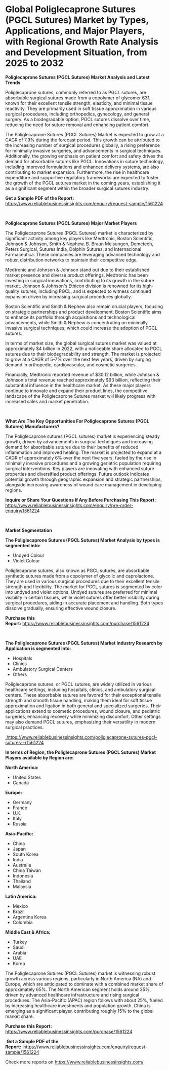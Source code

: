<p><h1>Global Poliglecaprone Sutures (PGCL Sutures) Market by Types, Applications, and Major Players, with Regional Growth Rate Analysis and Development Situation, from 2025 to 2032</h1></p><p><strong>Poliglecaprone Sutures (PGCL Sutures) Market Analysis and Latest Trends</strong></p>
<p><p>Poliglecaprone sutures, commonly referred to as PGCL sutures, are absorbable surgical sutures made from a copolymer of glycomer 631, known for their excellent tensile strength, elasticity, and minimal tissue reactivity. They are primarily used in soft tissue approximation in various surgical procedures, including orthopedics, gynecology, and general surgery. As a biodegradable option, PGCL sutures dissolve over time, reducing the need for suture removal and enhancing patient comfort.</p><p>The Poliglecaprone Sutures (PGCL Sutures) Market is expected to grow at a CAGR of 7.9% during the forecast period. This growth can be attributed to the increasing number of surgical procedures globally, a rising preference for minimally invasive surgeries, and advancements in surgical techniques. Additionally, the growing emphasis on patient comfort and safety drives the demand for absorbable sutures like PGCL. Innovations in suture technology, including improved formulations and enhanced delivery systems, are also contributing to market expansion. Furthermore, the rise in healthcare expenditure and supportive regulatory frameworks are expected to foster the growth of the PGCL sutures market in the coming years, establishing it as a significant segment within the broader surgical sutures industry.</p></p>
<p><strong>Get a Sample PDF of the Report:&nbsp;</strong> <a href="https://www.reliablebusinessinsights.com/enquiry/request-sample/1561224?utm_campaign=2524&utm_medium=2&utm_source=Github&utm_content=ia&utm_term=04032025&utm_id=poliglecaprone-sutures-pgcl-sutures">https://www.reliablebusinessinsights.com/enquiry/request-sample/1561224</a></p>
<p>&nbsp;</p>
<p><strong>Poliglecaprone Sutures (PGCL Sutures) Major Market Players</strong></p>
<p><p>The Poliglecaprone Sutures (PGCL Sutures) market is characterized by significant activity among key players like Medtronic, Boston Scientific, Johnson & Johnson, Smith & Nephew, B. Braun Melsungen, Demetech, Peters Surgical, Sutures India, Dolphin Sutures, and Internacional Farmaceutica. These companies are leveraging advanced technology and robust distribution networks to maintain their competitive edge.</p><p>Medtronic and Johnson & Johnson stand out due to their established market presence and diverse product offerings. Medtronic has been investing in surgical innovations, contributing to its growth in the suture market. Johnson & Johnson's Ethicon division is renowned for its high-quality sutures, including PGCL, and is expected to witness continued expansion driven by increasing surgical procedures globally.</p><p>Boston Scientific and Smith & Nephew also remain crucial players, focusing on strategic partnerships and product development. Boston Scientific aims to enhance its portfolio through acquisitions and technological advancements, while Smith & Nephew is concentrating on minimally invasive surgical techniques, which could increase the adoption of PGCL sutures.</p><p>In terms of market size, the global surgical sutures market was valued at approximately $4 billion in 2022, with a noticeable share allocated to PGCL sutures due to their biodegradability and strength. The market is projected to grow at a CAGR of 5-7% over the next few years, driven by surging demand in orthopedic, cardiovascular, and cosmetic surgeries.</p><p>Financially, Medtronic reported revenue of $30.12 billion, while Johnson & Johnson's total revenue reached approximately $93 billion, reflecting their substantial influence in the healthcare market. As these major players continue to innovate and expand their product lines, the competitive landscape of the Poliglecaprone Sutures market will likely progress with increased sales and market penetration.</p></p>
<p>&nbsp;</p>
<p><strong>What Are The Key Opportunities For Poliglecaprone Sutures (PGCL Sutures) Manufacturers?</strong></p>
<p><p>The Poliglecaprone sutures (PGCL sutures) market is experiencing steady growth, driven by advancements in surgical techniques and increasing demand for absorbable sutures due to their benefits of reduced inflammation and improved healing. The market is projected to expand at a CAGR of approximately 6% over the next five years, fueled by the rise in minimally invasive procedures and a growing geriatric population requiring surgical interventions. Key players are innovating with enhanced suture properties and diversified product offerings. Future outlook indicates potential growth through geographic expansion and strategic partnerships, alongside increasing awareness of wound care management in developing regions.</p></p>
<p><strong>Inquire or Share Your Questions If Any Before Purchasing This Report:</strong> <a href="https://www.reliablebusinessinsights.com/enquiry/pre-order-enquiry/1561224?utm_campaign=2524&utm_medium=2&utm_source=Github&utm_content=ia&utm_term=04032025&utm_id=poliglecaprone-sutures-pgcl-sutures">https://www.reliablebusinessinsights.com/enquiry/pre-order-enquiry/1561224</a></p>
<p>&nbsp;</p>
<p><strong>Market Segmentation</strong></p>
<p><strong>The Poliglecaprone Sutures (PGCL Sutures) Market Analysis by types is segmented into:</strong></p>
<p><ul><li>Undyed Colour</li><li>Violet Colour</li></ul></p>
<p><p>Poliglecaprone sutures, also known as PGCL sutures, are absorbable synthetic sutures made from a copolymer of glycolic and caprolactone. They are used in various surgical procedures due to their excellent tensile strength and flexibility. The market for PGCL sutures is segmented by color into undyed and violet options. Undyed sutures are preferred for minimal visibility in certain tissues, while violet sutures offer better visibility during surgical procedures, aiding in accurate placement and handling. Both types dissolve gradually, ensuring effective wound closure.</p></p>
<p><strong>Purchase this Report:&nbsp;</strong><a href="https://www.reliablebusinessinsights.com/purchase/1561224?utm_campaign=2524&utm_medium=2&utm_source=Github&utm_content=ia&utm_term=04032025&utm_id=poliglecaprone-sutures-pgcl-sutures">https://www.reliablebusinessinsights.com/purchase/1561224</a></p>
<p>&nbsp;</p>
<p><strong>The Poliglecaprone Sutures (PGCL Sutures) Market Industry Research by Application is segmented into:</strong></p>
<p><ul><li>Hospitals</li><li>Clinics</li><li>Ambulatory Surgical Centers</li><li>Others</li></ul></p>
<p><p>Poliglecaprone sutures, or PGCL sutures, are widely utilized in various healthcare settings, including hospitals, clinics, and ambulatory surgical centers. These absorbable sutures are favored for their exceptional tensile strength and smooth tissue handling, making them ideal for soft tissue approximation and ligation in both general and specialized surgeries. Their applications extend to cosmetic procedures, wound closure, and pediatric surgeries, enhancing recovery while minimizing discomfort. Other settings may also demand PGCL sutures, emphasizing their versatility in modern surgical practices.</p></p>
<p><a href="https://www.reliablebusinessinsights.com/poliglecaprone-sutures-pgcl-sutures--r1561224?utm_campaign=2524&utm_medium=2&utm_source=Github&utm_content=ia&utm_term=04032025&utm_id=poliglecaprone-sutures-pgcl-sutures">&nbsp;https://www.reliablebusinessinsights.com/poliglecaprone-sutures-pgcl-sutures--r1561224</a></p>
<p><strong>In terms of Region, the Poliglecaprone Sutures (PGCL Sutures) Market Players available by Region are:</strong></p>
<p>
    <p> <strong> North America: </strong>
        <ul>
            <li>United States</li>
            <li>Canada</li>
        </ul>
        </p> 
    <p> <strong> Europe: </strong>
        <ul>
            <li>Germany</li>
            <li>France</li>
            <li>U.K.</li>
            <li>Italy</li>
            <li>Russia</li>
        </ul>
        </p> 
    <p> <strong> Asia-Pacific: </strong>
        <ul>
            <li>China</li>
            <li>Japan</li>
            <li>South Korea</li>
            <li>India</li>
            <li>Australia</li>
            <li>China Taiwan</li>
            <li>Indonesia</li>
            <li>Thailand</li>
            <li>Malaysia</li>
        </ul>
        </p> 
    <p> <strong> Latin America: </strong>
        <ul>
            <li>Mexico</li>
            <li>Brazil</li>
            <li>Argentina Korea</li>
            <li>Colombia</li>
        </ul>
        </p> 
    <p> <strong> Middle East & Africa: </strong>
        <ul>
            <li>Turkey</li>
            <li>Saudi</li>
            <li>Arabia</li>
            <li>UAE</li>
            <li>Korea</li>
        </ul>
    </p>
    </p>
<p><p>The Poliglecaprone Sutures (PGCL Sutures) market is witnessing robust growth across various regions, particularly in North America (NA) and Europe, which are anticipated to dominate with a combined market share of approximately 65%. The North American segment holds around 35%, driven by advanced healthcare infrastructure and rising surgical procedures. The Asia-Pacific (APAC) region follows with about 25%, fueled by increasing healthcare investments and population growth. China is emerging as a significant player, contributing roughly 15% to the global market share.</p></p>
<p><strong>Purchase this Report: </strong><a href="https://www.reliablebusinessinsights.com/purchase/1561224?utm_campaign=2524&utm_medium=2&utm_source=Github&utm_content=ia&utm_term=04032025&utm_id=poliglecaprone-sutures-pgcl-sutures">https://www.reliablebusinessinsights.com/purchase/1561224</a></p>
<p>&nbsp;<strong>Get a Sample PDF of the Report:&nbsp;&nbsp;</strong><a href="https://www.reliablebusinessinsights.com/enquiry/request-sample/1561224?utm_campaign=2524&utm_medium=2&utm_source=Github&utm_content=ia&utm_term=04032025&utm_id=poliglecaprone-sutures-pgcl-sutures">https://www.reliablebusinessinsights.com/enquiry/request-sample/1561224</a></p>
<p><strong></strong></p>
<p>Check more reports on <a href="https://www.reliablebusinessinsights.com/?utm_campaign=2524&utm_medium=2&utm_source=Github&utm_content=ia&utm_term=04032025&utm_id=poliglecaprone-sutures-pgcl-sutures">https://www.reliablebusinessinsights.com/</a></p>